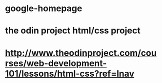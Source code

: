# google-homepage
# the odin project html/css project
# http://www.theodinproject.com/courses/web-development-101/lessons/html-css?ref=lnav